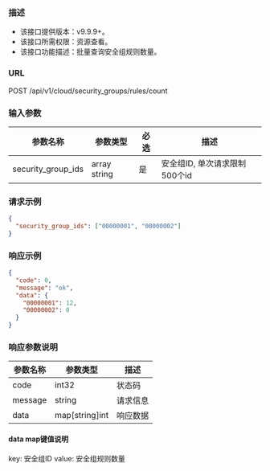 ### 描述

- 该接口提供版本：v9.9.9+。
- 该接口所需权限：资源查看。
- 该接口功能描述：批量查询安全组规则数量。

### URL

POST /api/v1/cloud/security_groups/rules/count

### 输入参数

| 参数名称               | 参数类型         | 必选 | 描述                  |
|--------------------|--------------|----|---------------------|
| security_group_ids | array string | 是  | 安全组ID, 单次请求限制500个id |

### 请求示例

```json
{
  "security_group_ids": ["00000001", "00000002"]
}
```

### 响应示例

```json
{
  "code": 0,
  "message": "ok",
  "data": {
    "00000001": 12,
    "00000002": 0
  }
}
```

### 响应参数说明

| 参数名称    | 参数类型           | 描述   |
|---------|----------------|------|
| code    | int32          | 状态码  |
| message | string         | 请求信息 |
| data    | map[string]int | 响应数据 |

#### data map键值说明

key: 安全组ID
value: 安全组规则数量
